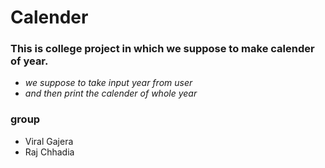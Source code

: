 # Calender

### This is college project in which we suppose to make calender of year.
* *we suppose to take input year from user*
* *and then print the calender of whole year*

### group
* Viral Gajera 
* Raj Chhadia